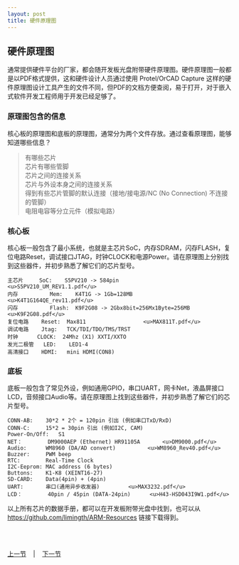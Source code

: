 ```yaml
---
layout: post
title: 硬件原理图
---
```


##  硬件原理图

通常提供硬件平台的厂家，都会随开发板光盘附带硬件原理图。硬件原理图一般都是以PDF格式提供，这和硬件设计人员通过使用 Protel/OrCAD Capture 这样的硬件原理图设计工具产生的文件不同，但PDF的文档方便查阅，易于打开，对于嵌入式软件开发工程师用于开发已经足够了。

### 原理图包含的信息
核心板的原理图和底板的原理图，通常分为两个文件存放。通过查看原理图，能够知道哪些信息？

>有哪些芯片  
>芯片有哪些管脚  
>芯片之间的连接关系  
>芯片与外设本身之间的连接关系  
>得到有些芯片管脚的默认连接（接地/接电源/NC (No Connection) 不连接的管脚）  
>电阻电容等分立元件（模拟电路）  

### 核心板
核心板一般包含了最小系统，也就是主芯片SoC，内存SDRAM，闪存FLASH，复位电路Reset，调试接口JTAG，时钟CLOCK和电源Power。请在原理图上分别找到这些器件，并初步熟悉了解它们的芯片型号。

	主芯片    	SoC: 	S5PV210 -> 584pin			<u>S5PV210_UM_REV1.1.pdf</u>
	内存      	Mem:	K4T1G -> 1Gb=128MB 			<u>K4T1G164QE_rev11.pdf</u>
	闪存      	Flash: 	K9F2G08 -> 2Gbx8bit=256Mx1Byte=256MB	<u>K9F2G08.pdf</u>
	复位电路  	Reset:	Max811					<u>MAX811T.pdf</u>
	调试电路  	Jtag:	TCK/TDI/TDO/TMS/TRST
	时钟     	CLOCK:	24Mhz (X1) XXTI/XXTO
	发光二极管	LED:	LED1-4
	高清接口  	HDMI:	mini HDMI(CON8)

### 底板
底板一般包含了常见外设，例如通用GPIO，串口UART，网卡Net，液晶屏接口LCD，音频接口Audio等。请在原理图上找到这些器件，并初步熟悉了解它们的芯片型号。

	CONN-AB:	30*2 * 2个 = 120pin 引出 (例如串口TxD/RxD)
	CONN-C:		15*2 = 30pin 引出 (例如I2C, CAM)
	Power-On/Off: 	S1
	NET：		DM9000AEP (Ethernet) HR91105A		<u>DM9000.pdf</u>
	Audio:		WM8960 (DA/AD convert)			<u>WM8960_Rev40.pdf</u>
	Buzzer:		PWM beep
	RTC:		Real-Time Clock
	I2C-Eeprom:	MAC address (6 bytes)
	Buttons:	K1-K8 (XEINT16-27)
	SD-CARD:	Data(4pin) + (4pin)
	UART:		串口(通用异步收发器)			<u>MAX3232.pdf</u>
	LCD：		40pin / 45pin (DATA-24pin)		<u>H43-HSD043I9W1.pdf</u>
	
	
以上所有芯片的数据手册，都可以在开发板附带光盘中找到，也可以从 <https://github.com/limingth/ARM-Resources> 链接下载得到。


<br> <br> 
<div> <a href="chp1-1.html">上一节</a> &nbsp;&nbsp; | &nbsp;&nbsp; <a href="chp1-3.html">下一节</a> </div> <br> <br>